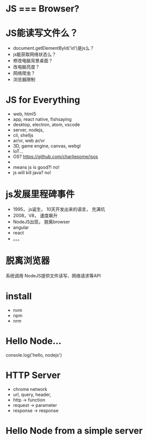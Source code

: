 # JS === Browser?

# JS能读写文件么？
* document.getElementById('id')是js么？
* js能获取网络状态么？
* 修改电脑背景桌面？
* 改电脑亮度？
* 网络爬虫？
* 浏览器限制

# JS for Everything
* web, html5
* app, react native, fishsaying
* desktop, electron, atom, vscode
* server, nodejs, 
* cli, shelljs
* ar/vr, web ar/vr
* 3D, game engine, canvas, webgl
* IoT...
* OS?  https://github.com/charliesome/jsos
* 
* means js is good?! no!
* js will kill java? no!


# js发展里程碑事件
* 1995， js诞生， 10天开发出来的语言， 充满坑
* 2008，V8， 速度飙升
* NodeJS出现， 脱离browser
* angular
* react
* 。。。

# 脱离浏览器
系统调用
NodeJS提供文件读写、网络请求等API

# install
* nvm
* npm
* nrm

# Hello Node...
console.log('hello, nodejs')

# HTTP Server
* chrome network
* url, query, header, 
* http -> function
* request -> parameter
* response -> response

# Hello Node from a simple server
